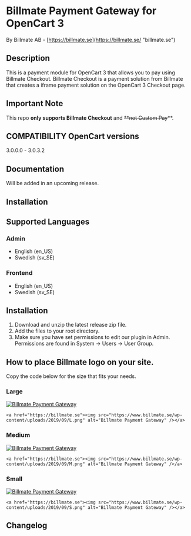 # Billmate Payment Gateway for OpenCart 3
By Billmate AB - [https://billmate.se](https://billmate.se/ "billmate.se")

## Description
This is a payment module for OpenCart 3 that allows you to pay using Billmate Checkout. Billmate Checkout is a payment solution from Billmate that creates a iframe payment solution on the OpenCart 3 Checkout page.

## Important Note
This repo **only supports Billmate Checkout** and ~~**not Custom Pay~~**.


## COMPATIBILITY OpenCart versions
3.0.0.0	- 3.0.3.2

## Documentation
Will be added in an upcoming release.
## Installation

## Supported Languages
### Admin
* English (en_US)
* Swedish (sv_SE)
### Frontend
* English (en_US)
* Swedish (sv_SE)

## Installation
1. Download and unzip the latest release zip file.
2. Add the files to your root directory.
3. Make sure you have set permissions to edit our plugin in Admin. Permissions are found in System -> Users -> User Group.

## How to place Billmate logo on your site.
Copy the code below for the size that fits your needs.

### Large
<a href="https://billmate.se"><img src="https://www.billmate.se/wp-content/uploads/2019/09/L.png" alt="Billmate Payment Gateway" /></a>

`<a href="https://billmate.se"><img src="https://www.billmate.se/wp-content/uploads/2019/09/L.png" alt="Billmate Payment Gateway" /></a>`

### Medium
<a href="https://billmate.se"><img src="https://www.billmate.se/wp-content/uploads/2019/09/M.png" alt="Billmate Payment Gateway" /></a>

`<a href="https://billmate.se"><img src="https://www.billmate.se/wp-content/uploads/2019/09/M.png" alt="Billmate Payment Gateway" /</a>`
### Small
<a href="https://billmate.se"><img src="https://www.billmate.se/wp-content/uploads/2019/09/S.png" alt="Billmate Payment Gateway" /></a>

`<a href="https://billmate.se"><img src="https://www.billmate.se/wp-content/uploads/2019/09/S.png" alt="Billmate Payment Gateway" /></a>`

## Changelog
